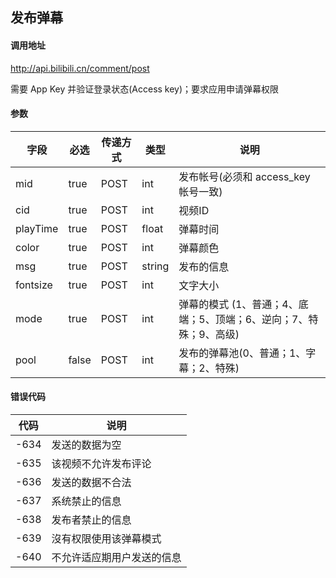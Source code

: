 ## 发布弹幕

#### 调用地址

http://api.bilibili.cn/comment/post

需要 App Key 并验证登录状态(Access key)；要求应用申请弹幕权限

#### 参数

|字段|必选|传递方式|类型|说明|
|----|----|--------|----|----|
|mid|true|POST|int|发布帐号(必须和 access_key 帐号一致)|
|cid|true|POST|int|视频ID|
|playTime|true|POST|float|弹幕时间|
|color|true|POST|int|弹幕颜色|
|msg|true|POST|string|发布的信息|
|fontsize|true|POST|int|文字大小|
|mode|true|POST|int|弹幕的模式 (1、普通；4、底端；5、顶端；6、逆向；7、特殊；9、高级)|
|pool|false|POST|int|发布的弹幕池(0、普通；1、字幕；2、特殊)|

#### 错误代码

|代码|说明|
|----|----|
|-634|发送的数据为空|
|-635|该视频不允许发布评论|
|-636|发送的数据不合法|
|-637|系统禁止的信息|
|-638|发布者禁止的信息|
|-639|沒有权限使用该弹幕模式|
|-640|不允许适应期用户发送的信息|
